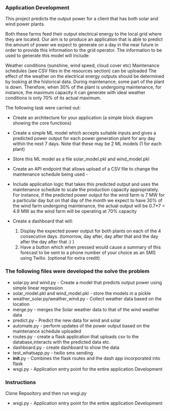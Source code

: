 ### Application Development
This project predicts the output power for a client that has both solar and wind power plants. 

Both these farms feed their output electrical energy to the local grid where they are located. Our aim is to produce an application that is able to predict the amount of power we expect to generate on a day in the near future in order to provide this information to the grid operator. The information to be used to generate this model will include:

Weather conditions (sunshine, wind speed, cloud cover etc)
Maintenance schedules (see CSV files in the resources section) can be uploaded
The effect of the weather on the electrical energy outputs should be determined by looking at the historical data. During maintenance, some part of the plant is down. Therefore, when 30% of the plant is undergoing maintenance, for instance, the maximum capacity it can generate with ideal weather conditions is only 70% of its actual maximum.

The following task were carried out:

* Create an architecture for your application (a simple block diagram showing the core functions)
* Create a simple ML model which accepts suitable inputs and gives a predicted power output for each power generation plant for any day within the next 7 days. Note that these may be 2 ML models (1 for each plant) 
* Store this ML model as a file solar_model.pkl and wind_model.pkl
* Create an API endpoint that allows upload of a CSV file to change the maintenance schedule being used - 
* Include application logic that takes this predicted output and uses the maintenance schedule to scale the production capacity appropriately. For instance, if the predicted power output for the wind farm is 7 MW for a particular day but on that day of the month we expect to have 30% of the wind farm undergoing maintenance, the actual output will be 0.7*7 = 4.9 MW as the wind farm will be operating at 70% capacity 
 
* Create a dashboard that will:
    1. Display the expected power output for both plants on each of the 4 consecutive days. (tomorrow, day after, day after that and the day after the day after that :) )
    2. Have a button which when pressed would cause a summary of this forecast to be sent to a phone number of your choice as an SMS using Twilio. (optional for extra credit)

### The following files were developed the solve the problem
* solar.py and wind.py -  Create a model that predicts output power using simple linear regression
* solar_model.pkl and wind_model.pkl - store the models in a pickle
* weather_solar.py/weather_wind.py - Collect weather data based on the location
* merge.py - merges the Solar weather data to that of the wind weather data
* predict.py - Predict the new data for wind and solar
* automate.py - perform updates of the power output based on the maintenance schedule uploaded
* routes.py -  create a flask application that uploads csv to the database,interacts with the predicted data etc.
* dashboard.py  - create dashboard to show the data
* test_whatsapp.py - twilio sms sending 
* __init__.py -  Combines the flask routes and the dash app incorporated into flask
* wsgi.py -  Application entry point for the entire application Development

### Instructions 
Clone Repsoitory and then run wsgi.py

* wsgi.py -  Application entry point for the entire application Development
